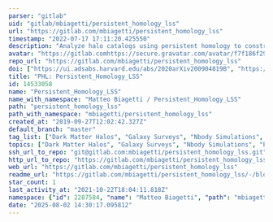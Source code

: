 ```yaml
---
parser: "gitlab"
uid: "gitlab/mbiagetti/persistent_homology_lss"
url: "https://gitlab.com/mbiagetti/persistent_homology_lss"
timestamp: "2022-07-17 17:11:20.425550"
description: "Analyze halo catalogs using persistent homology to constrain cosmological parameters"
avatar: "https://gitlab.comhttps://secure.gravatar.com/avatar/f7f186f29a22162befe7daa44d9a0942?s=80&d=identicon"
repo_url: "https://gitlab.com/mbiagetti/persistent_homology_lss"
doi: ["https://ui.adsabs.harvard.edu/abs/2020arXiv200904819B", "https://ui.adsabs.harvard.edu/abs/2021ascl.soft07029B/abstract"]
title: "PHL: Persistent_Homology_LSS"
id: 14533058
name: "Persistent_Homology_LSS"
name_with_namespace: "Matteo Biagetti / Persistent_Homology_LSS"
path: "persistent_homology_lss"
path_with_namespace: "mbiagetti/persistent_homology_lss"
created_at: "2019-09-27T12:02:42.327Z"
default_branch: "master"
tag_list: ["Dark Matter Halos", "Galaxy Surveys", "Nbody Simulations", "Persistent Homology", "Primordial non-Gaussianity", "Topological Data Analysis", "cosmology"]
topics: ["Dark Matter Halos", "Galaxy Surveys", "Nbody Simulations", "Persistent Homology", "Primordial non-Gaussianity", "Topological Data Analysis", "cosmology"]
ssh_url_to_repo: "git@gitlab.com:mbiagetti/persistent_homology_lss.git"
http_url_to_repo: "https://gitlab.com/mbiagetti/persistent_homology_lss.git"
web_url: "https://gitlab.com/mbiagetti/persistent_homology_lss"
readme_url: "https://gitlab.com/mbiagetti/persistent_homology_lss/-/blob/master/README.md"
star_count: 1
last_activity_at: "2021-10-22T18:04:11.818Z"
namespace: {"id": 2287584, "name": "Matteo Biagetti", "path": "mbiagetti", "kind": "user", "full_path": "mbiagetti", "parent_id": null, "avatar_url": "https://secure.gravatar.com/avatar/f7f186f29a22162befe7daa44d9a0942?s=80&d=identicon", "web_url": "https://gitlab.com/mbiagetti"}
date: "2025-08-02 14:30:17.095812"
---
```

